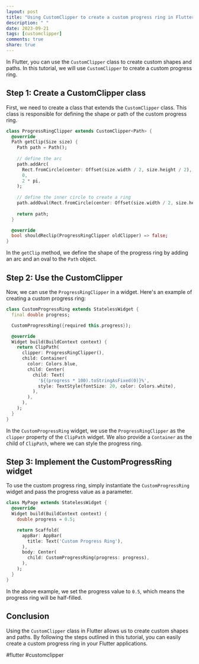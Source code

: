 ```yaml
---
layout: post
title: "Using CustomClipper to create a custom progress ring in Flutter"
description: " "
date: 2023-09-21
tags: [customclipper]
comments: true
share: true
---
```


In Flutter, you can use the `CustomClipper` class to create custom shapes and paths. In this tutorial, we will use `CustomClipper` to create a custom progress ring.

## Step 1: Create a CustomClipper class

First, we need to create a class that extends the `CustomClipper` class. This class is responsible for defining the shape or path of the custom progress ring.

```dart
class ProgressRingClipper extends CustomClipper<Path> {
  @override
  Path getClip(Size size) {
    Path path = Path();
    
    // define the arc
    path.addArc(
      Rect.fromCircle(center: Offset(size.width / 2, size.height / 2), radius: size.width / 2),
      0,
      2 * pi,
    );
    
    // define the inner circle to create a ring
    path.addOval(Rect.fromCircle(center: Offset(size.width / 2, size.height / 2), radius: size.width / 4));
    
    return path;
  }

  @override
  bool shouldReclip(ProgressRingClipper oldClipper) => false;
}
```

In the `getClip` method, we define the shape of the progress ring by adding an arc and an oval to the `Path` object.

## Step 2: Use the CustomClipper

Now, we can use the `ProgressRingClipper` in a widget. Here's an example of creating a custom progress ring:

```dart
class CustomProgressRing extends StatelessWidget {
  final double progress;

  CustomProgressRing({required this.progress});

  @override
  Widget build(BuildContext context) {
    return ClipPath(
      clipper: ProgressRingClipper(),
      child: Container(
        color: Colors.blue,
        child: Center(
          child: Text(
            '${(progress * 100).toStringAsFixed(0)}%',
            style: TextStyle(fontSize: 20, color: Colors.white),
          ),
        ),
      ),
    );
  }
}
```

In the `CustomProgressRing` widget, we use the `ProgressRingClipper` as the `clipper` property of the `ClipPath` widget. We also provide a `Container` as the child of `ClipPath`, where we can style the progress ring.

## Step 3: Implement the CustomProgressRing widget

To use the custom progress ring, simply instantiate the `CustomProgressRing` widget and pass the progress value as a parameter.

```dart
class MyPage extends StatelessWidget {
  @override
  Widget build(BuildContext context) {
    double progress = 0.5;

    return Scaffold(
      appBar: AppBar(
        title: Text('Custom Progress Ring'),
      ),
      body: Center(
        child: CustomProgressRing(progress: progress),
      ),
    );
  }
}
```

In the above example, we set the progress value to `0.5`, which means the progress ring will be half-filled.

## Conclusion

Using the `CustomClipper` class in Flutter allows us to create custom shapes and paths. By following the steps outlined in this tutorial, you can easily create a custom progress ring in your Flutter applications.

#flutter #customclipper